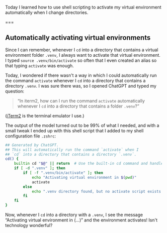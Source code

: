 Today I learned how to use shell scripting to activate my virtual environment automatically when I change directories.

===


## Automatically activating virtual environments

Since I can remember, whenever I `cd` into a directory that contains a virtual environment folder `.venv`, I always want to activate that virtual environment.
I typed `source .venv/bin/activate` so often that I even created an alias so that typing `activate` was enough.

Today, I wondered if there wasn't a way in which I could automatically run the command `activate` whenever I `cd` into a directory that contains a directory `.venv`.
I was sure there was, so I opened ChatGPT and typed my question:

 > “In iterm2, how can I run the command `activate` automatically whenever I `cd` into a directory that contains a folder `.venv`?”

([iTerm2](https://iterm2.com/index.html) is the terminal emulator I use.)

The output of the model turned out to be 99% of what I needed, and with a small tweak I ended up with this shell script that I added to my shell configuration file `.zshrc`:

```zsh
## Generated by ChatGPT.
## This will automatically run the command `activate` when I
## `cd` into a directory that contains a directory `.venv`.
cd() {
    builtin cd "$@" || return  # Use the built-in cd command and handle errors
    if [ -d ".venv" ]; then
        if [ -f ".venv/bin/activate" ]; then
            echo "Activating virtual environment in $(pwd)"
            activate
        else
            echo ".venv directory found, but no activate script exists."
        fi
    fi
}
```

Now, whenever I `cd` into a directory with a `.venv`, I see the message “Activating virtual environment in (...)” and the environment activates!
Isn't technology wonderful?
